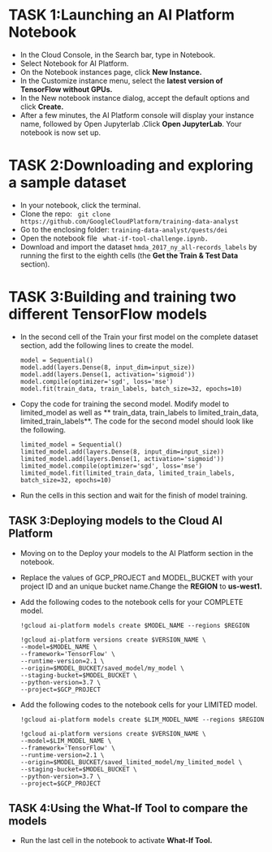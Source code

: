 # TASK 1:Launching an AI Platform Notebook
- In the Cloud Console, in the Search bar, type in Notebook.
- Select Notebook for AI Platform.
- On the Notebook instances page, click **New Instance.**
- In the Customize instance menu, select the **latest version of TensorFlow without GPUs.**
- In the New notebook instance dialog, accept the default options and click **Create.**
- After a few minutes, the AI Platform console will display your instance name, followed by Open Jupyterlab .Click **Open JupyterLab**. Your notebook is now set up.

# TASK 2:Downloading and exploring a sample dataset
- In your notebook, click the terminal.
- Clone the repo:
            ``` 
            git clone https://github.com/GoogleCloudPlatform/training-data-analyst
            ```
- Go to the enclosing folder: `` training-data-analyst/quests/dei ``
- Open the notebook file `` what-if-tool-challenge.ipynb.``
- Download and import the dataset ``hmda_2017_ny_all-records_labels`` by running the first to the eighth cells (the **Get the Train & Test Data** section).

# TASK 3:Building and training two different TensorFlow models
- In the second cell of the Train your first model on the complete dataset section, add the following lines to create the model.
  ```
  model = Sequential()
  model.add(layers.Dense(8, input_dim=input_size))
  model.add(layers.Dense(1, activation='sigmoid'))
  model.compile(optimizer='sgd', loss='mse')
  model.fit(train_data, train_labels, batch_size=32, epochs=10)
  
  ```
- Copy the code for training the second model. Modify model to limited_model as well as ** train_data, train_labels to limited_train_data, limited_train_labels**. The code for the second model should look like the following.
  ```
  limited_model = Sequential()
  limited_model.add(layers.Dense(8, input_dim=input_size))
  limited_model.add(layers.Dense(1, activation='sigmoid'))
  limited_model.compile(optimizer='sgd', loss='mse')
  limited_model.fit(limited_train_data, limited_train_labels, batch_size=32, epochs=10)
  ```
- Run the cells in this section and wait for the finish of model training.

## TASK 3:Deploying models to the Cloud AI Platform
- Moving on to the Deploy your models to the AI Platform section in the notebook.
- Replace the values of GCP_PROJECT and MODEL_BUCKET with your project ID and an unique bucket name.Change the __REGION__ to __us-west1.__
- Add the following codes to the notebook cells for your COMPLETE model.
  ```
  !gcloud ai-platform models create $MODEL_NAME --regions $REGION
  ```
  
  ```
  !gcloud ai-platform versions create $VERSION_NAME \
  --model=$MODEL_NAME \
  --framework='TensorFlow' \
  --runtime-version=2.1 \
  --origin=$MODEL_BUCKET/saved_model/my_model \
  --staging-bucket=$MODEL_BUCKET \
  --python-version=3.7 \
  --project=$GCP_PROJECT
  ```
- Add the following codes to the notebook cells for your LIMITED model.
  ```
  !gcloud ai-platform models create $LIM_MODEL_NAME --regions $REGION
  ```
  
  ```
  !gcloud ai-platform versions create $VERSION_NAME \
  --model=$LIM_MODEL_NAME \
  --framework='TensorFlow' \
  --runtime-version=2.1 \
  --origin=$MODEL_BUCKET/saved_limited_model/my_limited_model \
  --staging-bucket=$MODEL_BUCKET \
  --python-version=3.7 \
  --project=$GCP_PROJECT
  ```
## TASK 4:Using the What-If Tool to compare the models
- Run the last cell in the notebook to activate **What-If Tool.**
